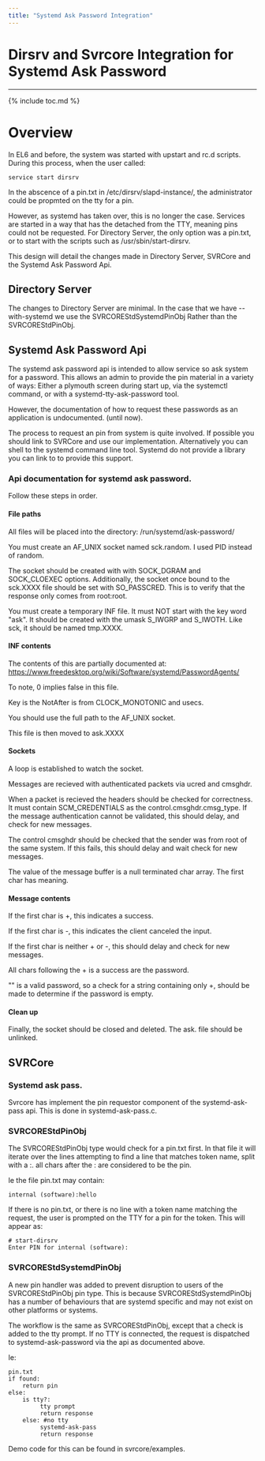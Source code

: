 ```yaml
---
title: "Systemd Ask Password Integration"
---
```


# Dirsrv and Svrcore Integration for Systemd Ask Password
---------------------------------------------------------

{% include toc.md %}

Overview
========

In EL6 and before, the system was started with upstart and rc.d scripts. During this process, when the user called:

    service start dirsrv

In the abscence of a pin.txt in /etc/dirsrv/slapd-instance/, the administrator could be propmted on the tty for a pin.

However, as systemd has taken over, this is no longer the case. Services are started in a way that has the detached from the TTY, meaning pins could not be requested. For Directory Server, the only option was a pin.txt, or to start with the scripts such as /usr/sbin/start-dirsrv.

This design will detail the changes made in Directory Server, SVRCore and the Systemd Ask Password Api.

Directory Server
----------------

The changes to Directory Server are minimal. In the case that we have --with-systemd we use the SVRCOREStdSystemdPinObj Rather than the SVRCOREStdPinObj.

Systemd Ask Password Api
------------------------

The systemd ask password api is intended to allow service so ask system for a password. This allows an admin to provide the pin material in a variety of ways: Either a plymouth screen during start up, via the systemctl command, or with a systemd-tty-ask-password tool.

However, the documentation of how to request these passwords as an application is undocumented. (until now).

The process to request an pin from system is quite involved. If possible you should link to SVRCore and use our implementation. Alternatively you can shell to the systemd command line tool. Systemd do not provide a library you can link to to provide this support.

### Api documentation for systemd ask password.

Follow these steps in order.

#### File paths

All files will be placed into the directory: /run/systemd/ask-password/

You must create an AF_UNIX socket named sck.random. I used PID instead of random.

The socket should be created with with SOCK_DGRAM and SOCK_CLOEXEC options. Additionally, the socket once bound to the sck.XXXX file should be set with SO_PASSCRED. This is to verify that the response only comes from root:root.

You must create a temporary INF file. It must NOT start with the key word "ask". It should be created with the umask S_IWGRP and S_IWOTH. Like sck, it should be named tmp.XXXX.

#### INF contents

The contents of this are partially documented at: <https://www.freedesktop.org/wiki/Software/systemd/PasswordAgents/>

To note, 0 implies false in this file.

Key is the NotAfter is from CLOCK_MONOTONIC and usecs.

You should use the full path to the AF_UNIX socket.

This file is then moved to ask.XXXX

#### Sockets

A loop is established to watch the socket.

Messages are recieved with authenticated packets via ucred and cmsghdr.

When a packet is recieved the headers should be checked for correctness. It must contain SCM_CREDENTIALS as the control.cmsghdr.cmsg_type. If the message authentication cannot be validated, this should delay, and check for new messages.

The control cmsghdr should be checked that the sender was from root of the same system. If this fails, this should delay and wait check for new messages.

The value of the message buffer is a null terminated char array. The first char has meaning.

#### Message contents

If the first char is +, this indicates a success.

If the first char is -, this indicates the client canceled the input.

If the first char is neither + or -, this should delay and check for new messages.

All chars following the + is a success are the password.

"" is a valid password, so a check for a string containing only +, should be made to determine if the password is empty.

#### Clean up

Finally, the socket should be closed and deleted. The ask. file should be unlinked.


SVRCore
-------

### Systemd ask pass.

Svrcore has implement the pin requestor component of the systemd-ask-pass api. This is done in systemd-ask-pass.c.

### SVRCOREStdPinObj

The SVRCOREStdPinObj type would check for a pin.txt first. In that file it will iterate over the lines attempting to find a line that matches token name, split with a :. all chars after the : are considered to be the pin.

Ie the file pin.txt may contain:

    internal (software):hello

If there is no pin.txt, or there is no line with a token name matching the request, the user is prompted on the TTY for a pin for the token. This will appear as:

    # start-dirsrv
    Enter PIN for internal (software):

### SVRCOREStdSystemdPinObj

A new pin handler was added to prevent disruption to users of the SVRCOREStdPinObj pin type. This is because SVRCOREStdSystemdPinObj has a number of behaviours that are systemd specific and may not exist on other platforms or systems.

The workflow is the same as SVRCOREStdPinObj, except that a check is added to the tty prompt. If no TTY is connected, the request is dispatched to systemd-ask-password via the api as documented above.

Ie:

    pin.txt
    if found:
        return pin
    else:
        is tty?:
             tty prompt
             return response
        else: #no tty
             systemd-ask-pass
             return response

Demo code for this can be found in svrcore/examples.



